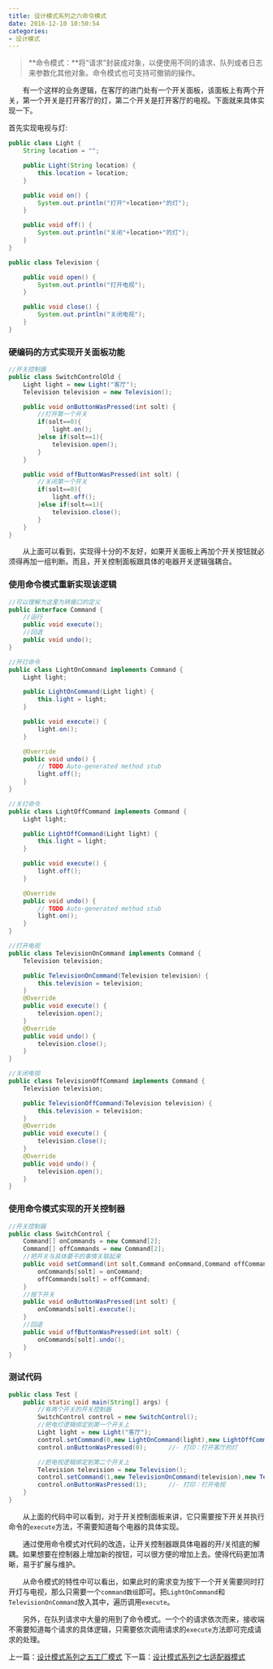 ```yaml
---
title: 设计模式系列之六命令模式
date: 2016-12-10 10:50:54
categories:
- 设计模式
---
```


> **命令模式：**将“请求”封装成对象，以便使用不同的请求、队列或者日志来参数化其他对象。命令模式也可支持可撤销的操作。

&emsp;&emsp;有一个这样的业务逻辑，在客厅的进门处有一个开关面板，该面板上有两个开关，第一个开关是打开客厅的灯，第二个开关是打开客厅的电视。下面就来具体实现一下。  

首先实现电视与灯:  
```java
public class Light {
	String location = "";

	public Light(String location) {
		this.location = location;
	}

	public void on() {
		System.out.println("打开"+location+"的灯");
	}

	public void off() {
		System.out.println("关闭"+location+"的灯");
	}
}
```

```java
public class Television {

	public void open() {
		System.out.println("打开电视");
	}

	public void close() {
		System.out.println("关闭电视");
	}
}
```

### 硬编码的方式实现开关面板功能
```java
//开关控制器
public class SwitchControlOld {
	Light light = new Light("客厅");
	Television television = new Television();

	public void onButtonWasPressed(int solt) {
		//打开第一个开关
		if(solt==0){
			light.on();
		}else if(solt==1){
			television.open();
		}
	}

	public void offButtonWasPressed(int solt) {
		//关闭第一个开关
		if(solt==0){
			light.off();
		}else if(solt==1){
			television.close();
		}
	}
}
```
&emsp;&emsp;从上面可以看到，实现得十分的不友好，如果开关面板上再加个开关按钮就必须得再加一组判断。而且，开关控制面板跟具体的电器开关逻辑强耦合。


### 使用命令模式重新实现该逻辑

```java
//可以理解为这里为转接口的定义
public interface Command {
	//运行
	public void execute();
	//回退
	public void undo();
}
```

```java
//开灯命令
public class LightOnCommand implements Command {
	Light light;

	public LightOnCommand(Light light) {
		this.light = light;
	}

	public void execute() {
		light.on();
	}

	@Override
	public void undo() {
		// TODO Auto-generated method stub
		light.off();
	}
}
```

```java
//关灯命令
public class LightOffCommand implements Command {
	Light light;

	public LightOffCommand(Light light) {
		this.light = light;
	}

	public void execute() {
		light.off();
	}

	@Override
	public void undo() {
		// TODO Auto-generated method stub
		light.on();
	}
}
```
```java
//打开电视
public class TelevisionOnCommand implements Command {
	Television television;

	public TelevisionOnCommand(Television television) {
		this.television = television;
	}
	@Override
	public void execute() {
		television.open();
	}
	@Override
	public void undo() {
		television.close();
	}
}
```
```java
//关闭电视
public class TelevisionOffCommand implements Command {
	Television television;

	public TelevisionOffCommand(Television television) {
		this.television = television;
	}
	@Override
	public void execute() {
		television.close();
	}
	@Override
	public void undo() {
		television.open();
	}
}
```

### 使用命令模式实现的开关控制器
```java
//开关控制器
public class SwitchControl {
	Command[] onCommands = new Command[2];
	Command[] offCommands = new Command[2];
	//把开关与具体要干的事情关联起来
	public void setCommand(int solt,Command onCommand,Command offCommand) {
		onCommands[solt] = onCommand;
		offCommands[solt] = offCommand;
	}
	//按下开关
	public void onButtonWasPressed(int solt) {
		onCommands[solt].execute();
	}
	//回退
	public void offButtonWasPressed(int solt) {
		onCommands[solt].undo();
	}
}
```

### 测试代码

```java
public class Test {
	public static void main(String[] args) {
		//有两个开关的开关控制器
		SwitchControl control = new SwitchControl();
		//把电灯逻辑绑定到第一个开关上
		Light light = new Light("客厅");
		control.setCommand(0,new LightOnCommand(light),new LightOffCommand(light));
		control.onButtonWasPressed(0);		//- 打印：打开客厅的灯

		//把电视逻辑绑定到第二个开关上
		Television television = new Television();
		control.setCommand(1,new TelevisionOnCommand(television),new TelevisionOffCommand(television));
		control.onButtonWasPressed(1);		//- 打印：打开电视
	}
}
```

&emsp;&emsp;从上面的代码中可以看到，对于开关控制面板来讲，它只需要按下开关并执行命令的`execute`方法，不需要知道每个电器的具体实现。  

&emsp;&emsp;通过使用命令模式对代码的改造，让开关控制器跟具体电器的开/关彻底的解耦。如果想要在控制器上增加新的按钮，可以很方便的增加上去。使得代码更加清晰，易于扩展与维护。

&emsp;&emsp;从命令模式的特性中可以看出，如果此时的需求变为按下一个开关需要同时打开灯与电视，那么只需要一个`command数组`即可。把`LightOnCommand`和`TelevisionOnCommand`放入其中，遍历调用`execute`。

&emsp;&emsp;另外，在队列请求中大量的用到了命令模式。一个个的请求依次而来，接收端不需要知道每个请求的具体逻辑，只需要依次调用请求的`execute`方法即可完成请求的处理。  


上一篇：<a href="http://muchstudy.com/2016/12/06/%E8%AE%BE%E8%AE%A1%E6%A8%A1%E5%BC%8F%E7%B3%BB%E5%88%97%E4%B9%8B%E4%BA%94%E5%B7%A5%E5%8E%82%E6%A8%A1%E5%BC%8F/">设计模式系列之五工厂模式</a>
下一篇：<a href="http://muchstudy.com/2016/12/14/%E8%AE%BE%E8%AE%A1%E6%A8%A1%E5%BC%8F%E7%B3%BB%E5%88%97%E4%B9%8B%E4%B8%83%E9%80%82%E9%85%8D%E5%99%A8%E6%A8%A1%E5%BC%8F/">设计模式系列之七适配器模式</a>
